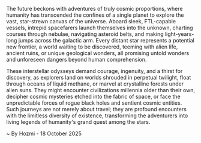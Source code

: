 
The future beckons with adventures of truly cosmic proportions, where humanity has transcended the confines of a single planet to explore the vast, star-strewn canvas of the universe. Aboard sleek, FTL-capable vessels, intrepid spacefarers launch themselves into the unknown, charting courses through nebulae, navigating asteroid belts, and making light-years-long jumps across the galactic arm. Every distant star represents a potential new frontier, a world waiting to be discovered, teeming with alien life, ancient ruins, or unique geological wonders, all promising untold wonders and unforeseen dangers beyond human comprehension.

These interstellar odysseys demand courage, ingenuity, and a thirst for discovery, as explorers land on worlds shrouded in perpetual twilight, float through oceans of liquid methane, or marvel at crystalline forests under alien suns. They might encounter civilizations millennia older than their own, decipher cosmic mysteries etched into the fabric of space, or face the unpredictable forces of rogue black holes and sentient cosmic entities. Such journeys are not merely about travel; they are profound encounters with the limitless diversity of existence, transforming the adventurers into living legends of humanity's grand quest among the stars.

~ By Hozmi - 18 October 2025
